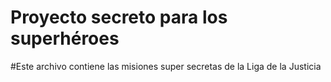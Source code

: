 # Proyecto secreto para los superhéroes

#Este archivo contiene las misiones super secretas de la Liga de la Justicia


